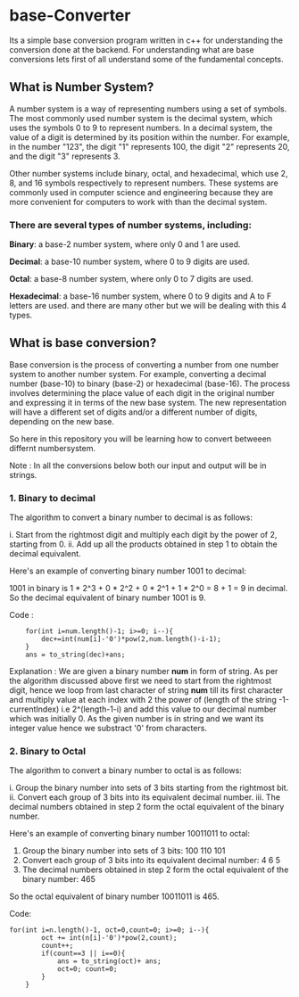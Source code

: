 # base-Converter
Its a simple base conversion program written in c++ for understanding the conversion done at the backend.
For understanding what are base conversions lets first of all understand some of the fundamental concepts.

## What  is Number System?

A number system is a way of representing numbers using a set of symbols. The most commonly used number system is the decimal system, which uses the symbols 0 to 9 to represent numbers. In a decimal system, the value of a digit is determined by its position within the number. For example, in the number "123", the digit "1" represents 100, the digit "2" represents 20, and the digit "3" represents 3.

Other number systems include binary, octal, and hexadecimal, which use 2, 8, and 16 symbols respectively to represent numbers. These systems are commonly used in computer science and engineering because they are more convenient for computers to work with than the decimal system.

### There are several types of number systems, including:

**Binary**: a base-2 number system, where only 0 and 1 are used.

**Decimal**: a base-10 number system, where 0 to 9 digits are used.

**Octal**: a base-8 number system, where only 0 to 7 digits are used.

**Hexadecimal**: a base-16 number system, where 0 to 9 digits and A to F letters are used.
 and there are many other but we will be dealing with this 4 types.
 
 ## What is base conversion? 
Base conversion is the process of converting a number from one number system to another number system. For example, converting a decimal number (base-10) to binary (base-2) or hexadecimal (base-16). The process involves determining the place value of each digit in the original number and expressing it in terms of the new base system. The new representation will have a different set of digits and/or a different number of digits, depending on the new base.

So here in this repository you will be learning how to convert betweeen differnt numbersystem. 

Note : In all the conversions below both our input and output will be in strings.
 
### 1. Binary to decimal 
The algorithm to convert a binary number to decimal is as follows:

i.  Start from the rightmost digit and multiply each digit by the power of 2, starting from 0.
ii. Add up all the products obtained in step 1 to obtain the decimal equivalent.

Here's an example of converting binary number 1001 to decimal:

1001 in binary is 1 * 2^3 + 0 * 2^2 + 0 * 2^1 + 1 * 2^0 = 8 + 1 = 9 in decimal.
So the decimal equivalent of binary number 1001 is 9.

Code : 

        for(int i=num.length()-1; i>=0; i--){
            dec+=int(num[i]-'0')*pow(2,num.length()-i-1);
        }
        ans = to_string(dec)+ans;
Explanation :
We are given a binary number **num** in form of string.  As per the algorithm discussed above first we need to start from the rightmost digit, hence we loop from last character of string **num** till its first character and multiply value at each index with 2 the power of (length of the string -1-currentIndex) i.e 2^(length-1-i) and add this value to our decimal number which was initially 0. As the given number is in string and we want its integer value hence we substract '0' from characters.

### 2. Binary to Octal
The algorithm to convert a binary number to octal is as follows:

i.  Group the binary number into sets of 3 bits starting from the rightmost bit.
ii.  Convert each group of 3 bits into its equivalent decimal number.
iii.  The decimal numbers obtained in step 2 form the octal equivalent of the binary number.
    

Here's an example of converting binary number 10011011 to octal:
1.  Group the binary number into sets of 3 bits: 100 110 101
2.  Convert each group of 3 bits into its equivalent decimal number: 4 6 5
3.  The decimal numbers obtained in step 2 form the octal equivalent of the binary number: 465

So the octal equivalent of binary number 10011011 is 465.  

Code:

    for(int i=n.length()-1, oct=0,count=0; i>=0; i--){
            oct += int(n[i]-'0')*pow(2,count);
            count++;
            if(count==3 || i==0){
                ans = to_string(oct)+ ans;
                oct=0; count=0;
            }    
        }
